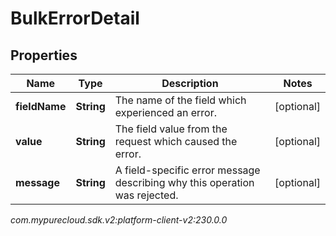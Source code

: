 # BulkErrorDetail


## Properties

| Name | Type | Description | Notes |
| ------------ | ------------- | ------------- | ------------- |
| **fieldName** | **String** | The name of the field which experienced an error. |  [optional] |
| **value** | **String** | The field value from the request which caused the error. |  [optional] |
| **message** | **String** | A field-specific error message describing why this operation was rejected. |  [optional] |




_com.mypurecloud.sdk.v2:platform-client-v2:230.0.0_
